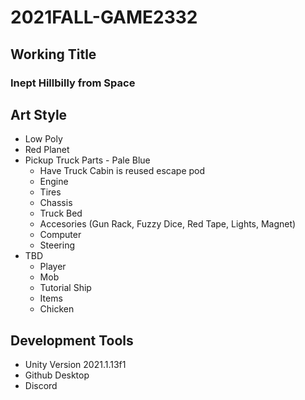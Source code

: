 # 2021FALL-GAME2332

## Working Title

### Inept Hillbilly from Space

## Art Style

* Low Poly
* Red Planet
* Pickup Truck Parts - Pale Blue
  * Have Truck Cabin is reused escape pod
  * Engine
  * Tires
  * Chassis
  * Truck Bed
  * Accesories (Gun Rack, Fuzzy Dice, Red Tape, Lights, Magnet)
  * Computer
  * Steering
* TBD
  * Player
  * Mob
  * Tutorial Ship
  * Items
  * Chicken
  
## Development Tools

* Unity Version 2021.1.13f1
* Github Desktop
* Discord
